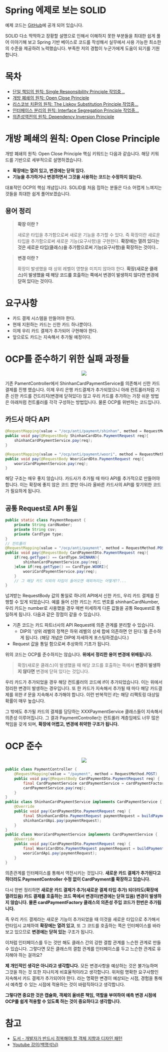 # Spring 에제로 보는 SOLID 

예제 코드는 [GitHub](https://github.com/cheese10yun/spring-SOLID)에 공개 되어 있습니다.

SOLID 다소 딱딱하고 장황할 설명으로 인해서 이해하지 못한 부분들을 최대한 쉽게 풀어 이야기해 보고 Spring 기반 베이스로 코드를 작성해서 실무에서 사용 가능한 최소한의 수준을 제공하려 노력했습니다. 부족한 저의 경험이 누군가에게 도움이 되기를 기원합니다.

# 목차
* [단일 책임의 원칙: Single Responsibility Principle 작업중 ..]()
* [개방 폐쇄의 원칙: Open Close Principle](https://www.popit.kr/spring-%EC%98%88%EC%A0%9C%EB%A1%9C-%EB%B3%B4%EB%8A%94-solid-%EA%B0%9C%EB%B0%A9-%ED%8F%90%EC%87%84%EC%9D%98-%EC%9B%90%EC%B9%99-open-close-principle)
* [리스코브 치환의 원칙: The Liskov Substitution Principle 작업중...]()
* [인터페이스 분리의 원칙: Interface Segregation Principle 작업중...]()
* [의존성역전의 원칙: Dependency Inversion Principle](https://www.popit.kr/spring-%EC%98%88%EC%A0%9C%EB%A1%9C-%EB%B3%B4%EB%8A%94-solid-%EC%9D%98%EC%A1%B4%EC%84%B1%EC%97%AD%EC%A0%84%EC%9D%98-%EC%9B%90%EC%B9%99-dependency-inversion-principle)


# 개방 폐쇄의 원칙: Open Close Principle

개방 폐쇄의 원칙: Open Close Principle 핵심 키워드는 다음과 같습니다. 해당 키워드를 기반으로 세부적으로 설명하겠습니다. 

* **확장에는 열려 있고, 변경에는 닫혀 있다.**
* **기능을 추가하거나 변경하면서 그것을 사용하는 코드는 수정하지 않는다.**

대표적인 OCP의 핵심 개념입니다. SOLID를 처음 접하는 분들은 다소 어렵게 느껴지는 것들을 최대한 쉽게 풀어보겠습니다.


## 용어 정리
> **확장 이란 ?**
> 
>새로운 타입을 추가함으로써 새로운 기능을 추가할 수 있다. 즉 확장이란 새로운 타입을 추가함으로써 새로운 기능(요구사항)을 구현한다. **확장에는 열려 있다는 것은 새로운 타입(클래스)을 추가함으로써 기능(요구사항)을 확장하는 것이다..**

> **변경 이란 ?**
> 
> 확장이 발생했을 때 상위 레벨이 영향을 미치지 않아야 한다. **확장(새로운 클래스)이 발생했을 때 해당 코드를 호출하는 쪽에서 변경이 발생하지 않다면 변경에 닫혀 있다는 것이다.**

# 요구사항
* 카드 결제 시스템을 만들어야 한다.
* 현재 지원하는 카드는 신한 카드 하나뿐이다.
* 이제 우리 카드 결제가 추가되어 구현해야 한다.
* 앞으로도 카드는 지속해서 추가될 예정이다.


# OCP를 준수하기 위한 실패 과정들
<p align="center">
    <img src="https://i.imgur.com/a21midG.png">
</p>

기존 PamentController에서 ShinhanCardPaymentService를 의존해서 신한 카드 결제를 진행 헸습니다. 이제 우리 은행 카드결제가 추가되었으니 아래 컨트롤러처럼 기존 신한 카드를 건드리지(변경에 닫혀있다) 않고 우리 카드를 추가하는 가장 쉬운 방법은 아래처럼 컨트롤러를 각각 구성하는 방법입니다. 물론 OCP를 위반하는 코드입니다.

## 카드사 마다 API

```java
@RequestMapping(value = "/ocp/anti/payment/shinhan", method = RequestMethod.POST)
public void pay(@RequestBody ShinhanCardDto.PaymentRequest req){
    shinhanCardPaymentService.pay(req);
}

@RequestMapping(value = "/ocp/anti/payment/woori", method = RequestMethod.POST)
public void pay(@RequestBody WooriCardDto.PaymentRequest req){
    wooriCardPaymentService.pay(req);
}
```
해당 구조는 매우 좋지 않습니다. 카드사가 추가될 때 마다 API를 추가적으로 만들어야 합니다. 이는 확장에 좋지 않은 코드 뿐만 아니라 올바른 카드사의 API를 찾기위한 코드가 필요하게 됩니다.


## 공통 Request로 API 통일

```java
public static class PaymentRequest {
    private String cardNumber;
    private String csv;
    private CardType type;
}
// 컨트롤러
@RequestMapping(value = "/ocp/anti/payment", method = RequestMethod.POST)
public void pay(@RequestBody CardPaymentDto.PaymentRequest req){
    if(req.getType() == CardType.SHINHAN){
        shinhanCardPaymentService.pay(req);
    }else if(req.getType() == CardType.WOORI){
        wooriCardPaymentService.pay(req);
    }
    // 그 해당 카드 이외의 타입이 들어오면 예외처리는 어떻게??...
}
```
넘겨받는 RequestBody 값의 통일로 하나의 API에서 신한 카드, 우리 카드 결제를 진행할 수 있게 되었습니다. 예를 들어 신한 카드는 카드 번호를 shinhanCardNumber, 우리 카드는 number로 사용했을 경우 매번 미세하게 다른 값들을 공통 Request로 통일하게 됩니다. 다음과 같은 장점이 같을 수 있습니다.


* 기존 코드는 카드 파트너사의 API Request에 의존 관계를 분리할 수 있습니다.
    * DIP의 '상위 레벨의 정책은 하위 레벨의 상세 합에 의존하면 안 된다.'를 준수하게 됩니다. (해당 개념은 DIP에 자세하게 포스팅하겠습니다.)
* Request 값을 통일 함으로써 추상화의 기초가 됩니다.


위의 코드는 OCP를 준수하지는 않습니다. **위에서 정리한 용어 변경에 위배됩니다.** 

> 확장(새로운 클래스)이 발생했을 때 해당 코드를 호출하는 쪽에서 **변경이 발생하지 않다면** 변경에 닫혀 있다는 것입니다.

우리 카드가 추가되었을 경우 해당 컨트롤러의 코드에 if이 추가되었습니다. 이는 위에서 정리한 변경이 발생하는 경우입니다. 또 한 카드가 지속해서 추가될 때 마다 해당 카드결제를 위한 if 문을 지속해서 추가해야 합니다. 이런 반복적인 if는 해당 리팩토링 대상일 확률이 매우 높습니다.

그 밖에도 추가될 카드의 결제를 담당하는 XXXPaymentService 클래스들이 지속해서 의존성 이루어집니다. 그 결과 PaymentController는 컨트롤러 계층임에도 너무 많은 책임을 갖게 되며, **확장에 어렵고, 변경에 취약한 구조가 됩니다.**
 
# OCP 준수

<p align="center">
    <img src="https://i.imgur.com/TdGYl8n.png">
</p>

```java
public class PaymentController {
    @RequestMapping(value = "/payment", method = RequestMethod.POST)
    public void pay(@RequestBody CardPaymentDto.PaymentRequest req) {
        final CardPaymentService cardPaymentService = cardPaymentFactory.getType(req.getType());
        cardPaymentService.pay(req);
    }
}
public class ShinhanCardPaymentService implements CardPaymentService {
    @Override
    public void pay(CardPaymentDto.PaymentRequest req) {
        final ShinhanCardDto.PaymentRequest paymentRequest = buildPayment(req);
        shinhanCardApi.pay(paymentRequest);
    }
}
public class WooriCardPaymentService implements CardPaymentService {    
    @Override
    public void pay(CardPaymentDto.PaymentRequest req) {
        final WooriCardDto.PaymentRequest paymentRequest = buildPayment(req);
        wooriCardApi.pay(paymentRequest);
    }
}
```

의존관계를 인터페이스를 통해서 역전시키는 것입니다. **새로운 카드 결제가 추가된다고 하더라도 PaymentController 수정 없이 CardPayment를 확장하고 있습니다.**

다시 한번 정리하면 **새로운 카드 결제가 추가(새로운 결제 타입 추가) 되더라도(확장에 열려있음) 카드 결제를 호출하는 코드 쪽에서 변경이(변경에는 닫혀 있음) 변경이 발생하지 않습니다. 물론 cardPaymentFactory 클래스의 의존성 주입 코드가 한번은 추가됩니다.**

즉 우리 카드 결제라는 새로운 기능이 추가되었을 때 이것을 새로운 타입으로 추가해서 런타임시 교체하여 **확장에는 열려 있고**, 또 그 코드를 호출하는 쪽은 인터페이스를 바라보고 있으므로 **변경에는 닫혀 있는** 구조가 됩니다.

이처럼 인터페이스를 두는 것만 해도 클래스 간의 강한 결합 관계를 느슨한 관계로 만들 수 있습니다. 그렇다면 모든 클래스의 결합 관계를 인터페이스를 두고 느슨한 관계로 유지해야 하는 걸까요?

**제 개인적인 생각은 아니라고 생각합니다.** 모든 변경사항을 예상하는 것은 불가능하며 그것을 하는 것 또한 지나치게 비효율적이라고 생각합니다. 위처럼 명확한 요구사항인 지속해서 카드 결제가 추가되어야 한다. 라는 명확한 변경이 예상되는 시점, 경험을 통해서 예측할 수 있는 시점에 적용하는 것이 바람직하다고 생각합니다.

**그렇다면 중요한 것은 캡슐화, 객체의 올바른 책임, 역할을 부여하여 예측 변경 시점에 OCP를 쉽게 적용할 수 있도록 하는 것이 중요하다고 생각합니다.**



# 참고
* [도서 - 개발자가 반드시 정복해야 할 객체 지향과 디자인 패턴](http://www.kyobobook.co.kr/product/detailViewKor.laf?ejkGb=KOR&barcode=9788969090010)
* [Youtube 강의(백명석님)](https://www.youtube.com/user/codetemplate/videos)